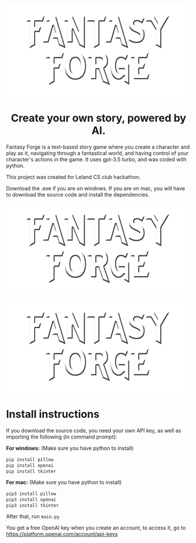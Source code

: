 <p align="center">
  <picture>
    <source media="(prefers-color-scheme: light)" srcset="icon.png">
    <img alt="FantasyForge" height="250px" src="icon.png">
  </picture>
</p>
<h1 align="center">Create your own story, powered by AI.</h1>


Fantasy Forge is a text-based story game where you create a character and play as it, navigating through a fantastical world, and having control of your character's actions in the game. It uses gpt-3.5 turbo, and was coded with python. 

This project was created for Leland CS club hackathon.

Download the .exe if you are on windows. If you are on mac, you will have to download the source code and install the dependencies.

<p align="center">
  <picture>
    <source media="(prefers-color-scheme: light)" srcset="image1.png">
    <img alt="Demo2" height="250px" src="icon.png">
  </picture>
</p>

<p align="center">
  <picture>
    <source media="(prefers-color-scheme: light)" srcset="image (3).png">
    <img alt="Demo" height="250px" src="icon.png">
  </picture>
</p>


# Install instructions
If you download the source code, you need your own API key, as well as importing the following (in command prompt):

**For windows:** (Make sure you have python to install)
```
pip install pillow
pip install openai
pip install tkinter
```

**For mac:** (Make sure you have python to install)
```
pip3 install pillow
pip3 install openai
pip3 install tkinter
```

After that, run `main.py`

You get a free OpenAI key when you create an account, to access it, go to https://platform.openai.com/account/api-keys

